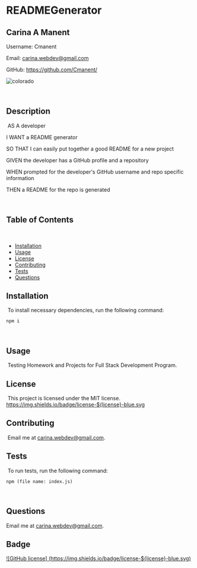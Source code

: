 # READMEGenerator

## Carina A Manent

Username: Cmanent

Email: carina.webdev@gmail.com

GitHub: https://github.com/Cmanent/

![colorado](https://user-images.githubusercontent.com/57699329/77003421-f648eb80-6922-11ea-8d09-d3a8bbc802e6.jpg)



​
## Description
​
AS A developer

I WANT a README generator

SO THAT I can easily put together a good README for a new project

GIVEN the developer has a GitHub profile and a repository

WHEN prompted for the developer's GitHub username and repo specific information

THEN a README for the repo is generated

​
## Table of Contents 
​
* [Installation](#installation)
​
* [Usage](#usage)
​
* [License](#license)
​
* [Contributing](#contributing)
​
* [Tests](#tests)
​
* [Questions](#questions)
​
## Installation
​
To install necessary dependencies, run the following command:
​
```
npm i
```
​
## Usage
​
Testing Homework and Projects for Full Stack Development Program.
​
## License
​
This project is licensed under the MIT license.
  https://img.shields.io/badge/license-${license}-blue.svg

  
## Contributing
​
Email me at carina.webdev@gmail.com.
​
## Tests
​
To run tests, run the following command:
​
```
npm (file name: index.js)
```
​
## Questions
​Email me at carina.webdev@gmail.com.

## Badge
[![GitHub license] (https://img.shields.io/badge/license-${license}-blue.svg)](https://github.com/Cmanent/Good-README-Genrator)

